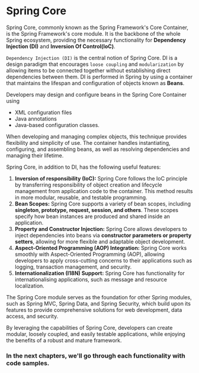 # Spring Core
Spring Core, commonly known as the Spring Framework's Core Container, is the Spring Framework's core module. It is the backbone of the whole Spring ecosystem, providing the necessary functionality for **Dependency Injection (DI)** and **Inversion Of Control(IoC)**.

`Dependency Injection (DI)` is the central notion of Spring Core. DI is a design paradigm that encourages `loose coupling` and `modularization` by allowing items to be connected together without establishing direct dependencies between them. DI is performed in Spring by using a container that maintains the lifespan and configuration of objects known as **Beans**.

Developers may design and configure beans in the Spring Core Container using 
 - XML configuration files
 - Java annotations
 - Java-based configuration classes. 

When developing and managing complex objects, this technique provides flexibility and simplicity of use. The container handles instantiating, configuring, and assembling beans, as well as resolving dependencies and managing their lifetime.

Spring Core, in addition to DI, has the following useful features:

1. **Inversion of responsibility (IoC):** Spring Core follows the IoC principle by transferring responsibility of object creation and lifecycle management from application code to the container. This method results in more modular, reusable, and testable programming.
2. **Bean Scopes:** Spring Core supports a variety of bean scopes, including **singleton, prototype, request, session, and others**. These scopes specify how bean instances are produced and shared inside an application.
3. **Property and Constructor Injection:** Spring Core allows developers to inject dependencies into beans via **constructor parameters or property setters**, allowing for more flexible and adaptable object development.
4. **Aspect-Oriented Programming (AOP) Integration:** Spring Core works smoothly with Aspect-Oriented Programming (AOP), allowing developers to apply cross-cutting concerns to their applications such as logging, transaction management, and security.
5. **Internationalization (I18N) Support:** Spring Core has functionality for internationalising applications, such as message and resource localization.

The Spring Core module serves as the foundation for other Spring modules, such as Spring MVC, Spring Data, and Spring Security, which build upon its features to provide comprehensive solutions for web development, data access, and security.

By leveraging the capabilities of Spring Core, developers can create modular, loosely coupled, and easily testable applications, while enjoying the benefits of a robust and mature framework.

### In the next chapters, we'll go through each functionality with code samples.